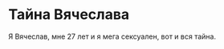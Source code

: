 # Тайна Вячеслава
Я Вячеслав, мне 27 лет и я мега сексуален, вот и вся тайна.

[](https://images.app.goo.gl/Qp1xFyVvoxptp4XTA)
